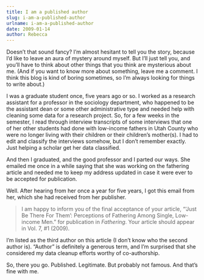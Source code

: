 ```yaml
---
title: I am a published author
slug: i-am-a-published-author
urlname: i-am-a-published-author
date: 2009-01-14
author: Rebecca
---
```

Doesn&#x02bc;t that sound fancy? I&#x02bc;m almost hesitant to tell you the
story, because I&#x02bc;d like to leave an aura of mystery around myself. But
I&#x02bc;ll just tell you, and you&#x02bc;ll have to think about other things
that you think are mysterious about me. (And if you want to know more about
something, leave me a comment. I think this blog is kind of boring sometimes, so
I&#x02bc;m always looking for things to write about.)

I was a graduate student once, five years ago or so. I worked as a research
assistant for a professor in the sociology department, who happened to be the
assistant dean or some other administrative type and needed help with cleaning
some data for a research project. So, for a few weeks in the semester, I read
through interview transcripts of some interviews that one of her other students
had done with low-income fathers in Utah County who were no longer living with
their children or their children&#x02bc;s mother(s). I had to edit and classify
the interviews somehow, but I don&#x02bc;t remember exactly. Just helping a
scholar get her data classified.

And then I graduated, and the good professor and I parted our ways. She emailed
me once in a while saying that she was working on the fathering article and
needed me to keep my address updated in case it were ever to be accepted for
publication.

Well. After hearing from her once a year for five years, I got this email from
her, which she had received from her publisher.

<blockquote class="blockquote pl-3 border-left">
    <p>
        I am happy to inform you of the final acceptance of your article,
        &ldquo;&lsquo;Just Be There For Them&rsquo;: Perceptions of Fathering
        Among Single, Low-income Men.&rdquo; for publication in
        <em>Fathering</em>. Your article should appear in Vol. 7, #1 (2009).
    </p>
</blockquote>

I&#x02bc;m listed as the third author on this article (I don&#x02bc;t know who
the second author is). &ldquo;Author&rdquo; is definitely a generous term, and
I&#x02bc;m surprised that she considered my data cleanup efforts worthy of
co-authorship.

So, there you go. Published. Legitimate. But probably not famous. And
that&#x02bc;s fine with me.
